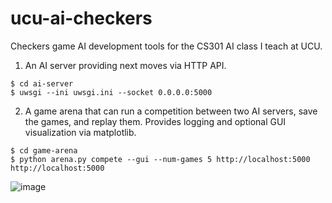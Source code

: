 # ucu-ai-checkers

Checkers game AI development tools for the CS301 AI class I teach at UCU.

1. An AI server providing next moves via HTTP API.

```
$ cd ai-server
$ uwsgi --ini uwsgi.ini --socket 0.0.0.0:5000
```

2. A game arena that can run a competition between two AI servers, save the games, and replay them. Provides logging and optional GUI visualization via matplotlib.

```
$ cd game-arena
$ python arena.py compete --gui --num-games 5 http://localhost:5000 http://localhost:5000
```

![image](https://user-images.githubusercontent.com/2750531/31972594-1b7b8ee0-b92a-11e7-91af-8425c3cffb5b.png)
